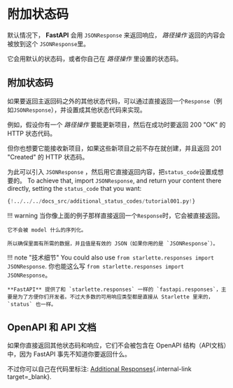 # 附加状态码

默认情况下， **FastAPI** 会用 `JSONResponse` 来返回响应， *路径操作* 返回的内容会被放到这个 `JSONResponse`里。

它会用默认的状态码，或者你自己在 *路径操作* 里设置的状态码。

## 附加状态码

如果要返回主返回码之外的其他状态代码，可以通过直接返回一个`Response`（例如`JSONResponse`），并设置成其他状态代码来实现。

例如，假设你有一个 *路径操作* 要能更新项目，然后在成功时要返回 200 "OK" 的 HTTP 状态代码。

但你也想要它能接收新项目，如果这些新项目之前不存在就创建，并且返回 201 "Created" 的 HTTP 状态码。

为此可以引入 `JSONResponse` ，然后用它直接返回内容，把`status_code`设置成想要的。
To achieve that, import `JSONResponse`, and return your content there directly, setting the `status_code` that you want:

```Python hl_lines="4  23"
{!../../../docs_src/additional_status_codes/tutorial001.py!}
```

!!! warning
	当你像上面的例子那样直接返回一个`Response`时，它会被直接返回。

    它不会被 model 什么的序列化。
    
	所以确保里面有所需的数据，并且值是有效的 JSON（如果你用的是 `JSONResponse`）。

!!! note "技术细节"
    You could also use `from starlette.responses import JSONResponse`.
	你也能这么写 `from starlette.responses import JSONResponse`。

    **FastAPI** 提供了和 `starlette.responses` 一样的 `fastapi.responses`，主要是为了方便你们开发者。不过大多数的可用响应类型都是直接从 Starlette 里来的， `status` 也一样。

## OpenAPI 和 API 文档

如果你直接返回其他状态码和响应，它们不会被包含在 OpenAPI 结构（API文档）中，因为 FastAPI 事先不知道你要返回什么。

不过你可以自己在代码里标注: [Additional Responses](additional-responses.md){.internal-link target=_blank}.

